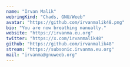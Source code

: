 ```yaml
---
name: "Irvan Malik"
webringKind: "Chads, GNU/Weeb"
avatar: "https://github.com/irvanmalik48.png"
bio: "You are now breathing manually."
website: "https://irvanma.eu.org"
twitter: "https://x.com/irvanmalik48"
github: "https://github.com/irvanmalik48"
stream: "https://subsonic.irvanma.eu.org"
mail: "irvanma@gnuweeb.org"
---
```

